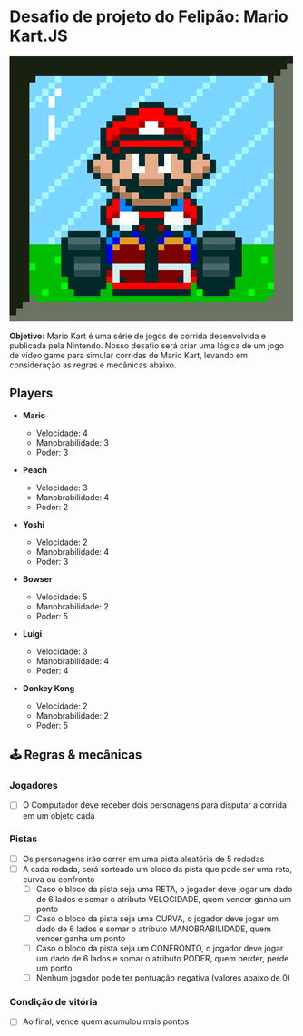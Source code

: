 # Desafio de projeto do Felipão: Mario Kart.JS

![Mario Kart](./docs/header.gif)

**Objetivo:** Mario Kart é uma série de jogos de corrida desenvolvida e publicada pela Nintendo. Nosso desafio será criar uma lógica de um jogo de vídeo game para simular corridas de Mario Kart, levando em consideração as regras e mecânicas abaixo.

## Players

- **Mario**
  - Velocidade: 4  
  - Manobrabilidade: 3  
  - Poder: 3

- **Peach**
  - Velocidade: 3  
  - Manobrabilidade: 4  
  - Poder: 2

- **Yoshi**
  - Velocidade: 2  
  - Manobrabilidade: 4  
  - Poder: 3

- **Bowser**
  - Velocidade: 5  
  - Manobrabilidade: 2  
  - Poder: 5

- **Luigi**
  - Velocidade: 3  
  - Manobrabilidade: 4  
  - Poder: 4

- **Donkey Kong**
  - Velocidade: 2  
  - Manobrabilidade: 2  
  - Poder: 5

## 🕹️ Regras & mecânicas

### Jogadores

- [ ] O Computador deve receber dois personagens para disputar a corrida em um objeto cada

### Pistas

- [ ] Os personagens irão correr em uma pista aleatória de 5 rodadas
- [ ] A cada rodada, será sorteado um bloco da pista que pode ser uma reta, curva ou confronto
  - [ ] Caso o bloco da pista seja uma RETA, o jogador deve jogar um dado de 6 lados e somar o atributo VELOCIDADE, quem vencer ganha um ponto
  - [ ] Caso o bloco da pista seja uma CURVA, o jogador deve jogar um dado de 6 lados e somar o atributo MANOBRABILIDADE, quem vencer ganha um ponto
  - [ ] Caso o bloco da pista seja um CONFRONTO, o jogador deve jogar um dado de 6 lados e somar o atributo PODER, quem perder, perde um ponto
  - [ ] Nenhum jogador pode ter pontuação negativa (valores abaixo de 0)

### Condição de vitória

- [ ] Ao final, vence quem acumulou mais pontos
